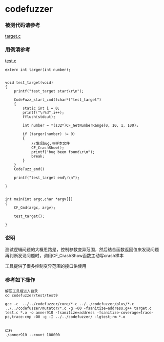 # codefuzzer

### 被测代码请参考  

[target.c](../../test/test9/target.c)


### 用例清参考  
[test.c](../../test/test9/test.c)


```
extern int targer(int number);


void test_target(void)
{
	printf("test_target start\r\n");
	
	CodeFuzz_start_cmd((char*)"test_target")
	{
		static int i = 0;
		printf("\r%d",i++);
		fflush(stdout);

		int number = *(s32*)CF_GetNumberRange(0, 10, 1, 100);
		
		if (targer(number) != 0)
		{
			//发现bug,写样本文件
			CF_CrashShow();
			printf("bug been found\r\n");
			break;
		}
	}
	CodeFuzz_end()

	printf("test_target end\r\n");

}


int main(int argc,char *argv[])
{
	CF_Cmd(argc, argv);
	
	test_target();
	
}

```

### 说明

测试逻辑问题的大概思路是，控制参数变异范围，然后结合函数返回值来发现问题  再判断发现问题时，调用CF_CrashShow函数主动写crash样本

工具提供了很多控制变异范围的接口供使用

### 参考如下操作

```
解压工具后进入目录
cd codefuzzer/test/test9

gcc -c  ../../codefuzzer/core/*.c ../../codefuzzer/plus/*.c ../../codefuzzer/mutator/*.c -g -O0 -fsanitize=address;g++ target.c test.c *.o -o anner910 -fsanitize=address -fsanitize-coverage=trace-pc,trace-cmp -O0 -g -I ../../codefuzzer/ -lgtest;rm *.o


运行
./anner910 --count 100000
```
